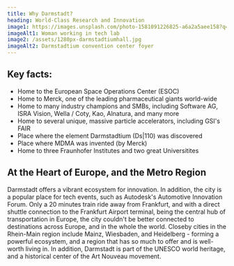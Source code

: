 ```yaml
---
title: Why Darmstadt?
heading: World-Class Research and Innovation
image1: https://images.unsplash.com/photo-1581091226825-a6a2a5aee158?q=80&w=1740&auto=format&fit=crop&ixlib=rb-4.0.3&ixid=M3wxMjA3fDB8MHxwaG90by1wYWdlfHx8fGVufDB8fHx8fA%3D%3D
imageAlt1: Woman working in tech lab
image2: /assets/1280px-darmstadtiumhall.jpg
imageAlt2: Darmstadtium convention center foyer
---
```

## Key facts:

* Home to the European Space Operations Center (ESOC)
* Home to Merck, one of the leading pharmaceutical giants world-wide
* Home to many industry champions and SMBs, including Software AG, ISRA Vision, Wella / Coty, Kao, Alnatura, and many more
* Home to several unique, massive particle accelerators, including GSI's FAIR 
* Place where the element Darmstadtium (Ds|110) was discovered 
* Place where MDMA was invented (by Merck)
* Home to three Fraunhofer Institutes and two great Universitites



## At the Heart of Europe, and the Metro Region

Darmstadt offers a vibrant ecosystem for innovation. In addition, the city is a popular place for tech events, such as Autodesk's Automotive Innovation Forum. Only a 20 minutes train ride away from Frankfurt, and with a direct shuttle connection to the Frankfurt Airport terminal, being the central hub of transportation in Europe, the city couldn't be better connected to destinations across Europe, and in the whole the world. Closeby cities in the Rhein-Main region include Mainz, Wiesbaden, and Heidelberg - forming a powerful ecosystem, and a region that has so much to offer and is well-worth living in. In addition, Darmstadt is part of the UNESCO world heritage, and a historical center of the Art Nouveau movement.
